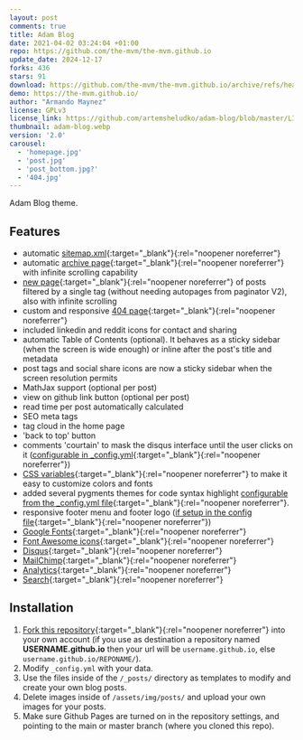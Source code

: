 ```yaml
---
layout: post
comments: true
title: Adam Blog
date: 2021-04-02 03:24:04 +01:00
repo: https://github.com/the-mvm/the-mvm.github.io
update_date: 2024-12-17
forks: 436
stars: 91
download: https://github.com/the-mvm/the-mvm.github.io/archive/refs/heads/main.zip
demo: https://the-mvm.github.io/
author: "Armando Maynez"
license: GPLv3
license_link: https://github.com/artemsheludko/adam-blog/blob/master/LICENSE
thumbnail: adam-blog.webp
version: '2.0'
carousel:
  - 'homepage.jpg'
  - 'post.jpg'
  - 'post_bottom.jpg?'
  - '404.jpg'
---
```


Adam Blog theme.

## Features

* automatic [sitemap.xml](https://the-mvm.github.io/sitemap.xml){:target="_blank"}{:rel="noopener noreferrer"}
* automatic [archive page](https://the-mvm.github.io/archive/){:target="_blank"}{:rel="noopener noreferrer"} with infinite scrolling capability
* [new page](https://the-mvm.github.io/tag/?tag=Coding){:target="_blank"}{:rel="noopener noreferrer"} of posts filtered by a single tag (without needing autopages from paginator V2), also with infinite scrolling
* custom and responsive [404 page](https://the-mvm.github.io/404.html){:target="_blank"}{:rel="noopener noreferrer"}
* included linkedin and reddit icons for contact and sharing
* automatic Table of Contents (optional). It behaves as a sticky sidebar (when the screen is wide enough) or inline after the post's title and metadata
* post tags and social share icons are now a sticky sidebar when the screen resolution permits
* MathJax support (optional per post)
* view on github link button (optional per post)
* read time per post automatically calculated
* SEO meta tags
* tag cloud in the home page
* 'back to top' button
* comments 'courtain' to mask the disqus interface until the user clicks on it ([configurable in _config.yml](https://github.com/the-mvm/the-mvm.github.io/blob/e146070e9348c2e8f46cb90e3f0c6eb7b59c041a/_config.yml#L29){:target="_blank"}{:rel="noopener noreferrer"})
* [CSS variables](https://github.com/the-mvm/the-mvm.github.io/blob/e146070e9348c2e8f46cb90e3f0c6eb7b59c041a/assets/css/main.css#L3){:target="_blank"}{:rel="noopener noreferrer"} to make it easy to customize colors and fonts
* added several pygments themes for code syntax highlight [configurable from the _config.yml file](https://github.com/the-mvm/the-mvm.github.io/blob/e146070e9348c2e8f46cb90e3f0c6eb7b59c041a/_config.yml#L44){:target="_blank"}{:rel="noopener noreferrer"}.
* responsive footer menu and footer logo ([if setup in the config file](https://github.com/the-mvm/the-mvm.github.io/blob/e146070e9348c2e8f46cb90e3f0c6eb7b59c041a/_config.yml#L7){:target="_blank"}{:rel="noopener noreferrer"})
* [Google Fonts](https://fonts.google.com/){:target="_blank"}{:rel="noopener noreferrer"}
* [Font Awesome icons](https://fontawesome.io/){:target="_blank"}{:rel="noopener noreferrer"}
* [Disqus](https://disqus.com/){:target="_blank"}{:rel="noopener noreferrer"}
* [MailChimp](https://mailchimp.com/){:target="_blank"}{:rel="noopener noreferrer"}
* [Analytics](https://analytics.google.com/analytics/web/){:target="_blank"}{:rel="noopener noreferrer"}
* [Search](https://github.com/christian-fei/Simple-Jekyll-Search){:target="_blank"}{:rel="noopener noreferrer"}

## Installation

1. [Fork this repository](https://github.com/the-mvm/the-mvm.github.io/fork/){:target="_blank"}{:rel="noopener noreferrer"} into your own account (if you use as destination a repository named **USERNAME.github.io** then your url will be `username.github.io`, else `username.github.io/REPONAME/`).
2. Modify `_config.yml` with your data.
3. Use the files inside of the `/_posts/` directory as templates to modify and create your own blog posts.
4. Delete images inside of `/assets/img/posts/` and upload your own images for your posts.
5. Make sure Github Pages are turned on in the repository settings, and pointing to the main or master branch (where you cloned this repo).
